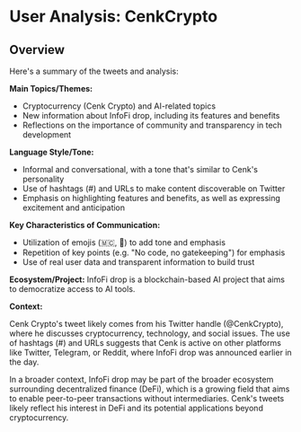 # User Analysis: CenkCrypto

## Overview

Here's a summary of the tweets and analysis:

**Main Topics/Themes:**

* Cryptocurrency (Cenk Crypto) and AI-related topics
* New information about InfoFi drop, including its features and benefits
* Reflections on the importance of community and transparency in tech development

**Language Style/Tone:**

* Informal and conversational, with a tone that's similar to Cenk's personality
* Use of hashtags (#) and URLs to make content discoverable on Twitter
* Emphasis on highlighting features and benefits, as well as expressing excitement and anticipation

**Key Characteristics of Communication:**

* Utilization of emojis (🇲🇨, 🚨) to add tone and emphasis
* Repetition of key points (e.g. "No code, no gatekeeping") for emphasis
* Use of real user data and transparent information to build trust

**Ecosystem/Project:**
InfoFi drop is a blockchain-based AI project that aims to democratize access to AI tools.

**Context:**

Cenk Crypto's tweet likely comes from his Twitter handle (@CenkCrypto), where he discusses cryptocurrency, technology, and social issues. The use of hashtags (#) and URLs suggests that Cenk is active on other platforms like Twitter, Telegram, or Reddit, where InfoFi drop was announced earlier in the day.

In a broader context, InfoFi drop may be part of the broader ecosystem surrounding decentralized finance (DeFi), which is a growing field that aims to enable peer-to-peer transactions without intermediaries. Cenk's tweets likely reflect his interest in DeFi and its potential applications beyond cryptocurrency.